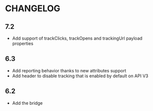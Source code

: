 CHANGELOG
=========

7.2
---

* Add support of trackClicks, trackOpens and trackingUrl payload properties

6.3
---

 * Add reporting behavior thanks to new attributes support
 * Add header to disable tracking that is enabled by default on API V3

6.2
---

 * Add the bridge
